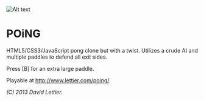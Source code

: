 ![Alt text](https://raw.github.com/lettier/poing/master/screenshot.jpg)
 
# POiNG
 
HTML5/CSS3/JavaScript pong clone but with a twist. Utilizes a crude AI and multiple paddles to defend all exit sides.

Press [B] for an extra large paddle.
 
Playable at http://www.lettier.com/poing/. 
 
_(C) 2013 David Lettier._